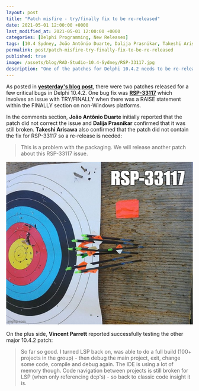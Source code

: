```yaml
---
layout: post
title: "Patch misfire - try/finally fix to be re-released"
date: 2021-05-01 12:00:00 +0000
last_modified_at: 2021-05-01 12:00:00 +0000
categories: [Delphi Programming, New Releases]
tags: [10.4 Sydney, João Antônio Duarte, Dalija Prasnikar, Takeshi Arisawa, Vincent Parrett]
permalink: post/patch-misfire-try-finally-fix-to-be-re-released
published: true
image: /assets/blog/RAD-Studio-10.4-Sydney/RSP-33117.jpg
description: "One of the patches for Delphi 10.4.2 needs to be re-released. (Try/Finally fix on Non-Windows platforms.)"
---
```

As posted in [**yesterday's blog post**](https://www.ideasawakened.com/post/two-patches-for-rad-studio-10-4-2-sydney-released), there were two patches released for a few critical bugs in Delphi 10.4.2. One bug fix was [**RSP-33117**](https://quality.embarcadero.com/browse/RSP-33117) which involves an issue with TRY/FINALLY when there was a RAISE statement within the FINALLY section on non-Windows platforms.

In the comments section, **João Antônio Duarte** initially reported that the patch did not correct the issue and **Dalija Prasnikar** confirmed that it was still broken. **Takeshi Arisawa** also confirmed that the patch did not contain the fix for RSP-33117 so a re-release is needed: 
>This is a problem with the packaging. We will release another patch about this RSP-33117 issue.

![Delphi 10.4.2 patch misfire](/assets/blog/RAD-Studio-10.4-Sydney/RSP-33117-Patch-Misfire.jpg)

On the plus side, **Vincent Parrett** reported successfully testing the other major 10.4.2 patch:
>So far so good. I turned LSP back on, was able to do a full build (100+ projects in the group) - then debug the main project, exit, change some code, compile and debug again. The IDE is using a lot of memory though. Code navigation between projects is still broken for LSP (when only referencing dcp's) - so back to classic code insight it is.
